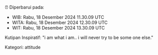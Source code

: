 ⏰ Diperbarui pada:
- WIB: Rabu, 18 Desember 2024 11.30.09 UTC
- WITA: Rabu, 18 Desember 2024 12.30.09 UTC
- WIT: Rabu, 18 Desember 2024 13.30.09 UTC

Kutipan Inspiratif:
"i am what i am.. i will never try to be some one else."


Kategori: attitude

